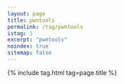 ```yaml
---
layout: page
title: pwntools
permalink: /tag/pwntools
istag: 1
excerpt: "pwntools"
noindex: true
sitemap: false
---
```


{% include tag.html tag=page.title %}
